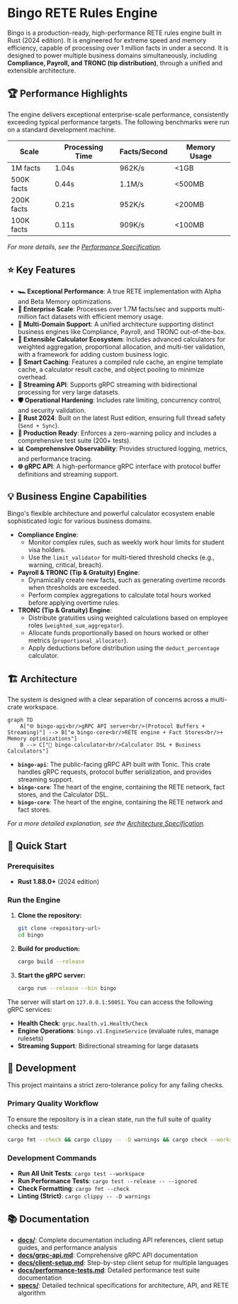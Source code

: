 # Bingo RETE Rules Engine

Bingo is a production-ready, high-performance RETE rules engine built in Rust (2024 edition). It is engineered for extreme speed and memory efficiency, capable of processing over 1 million facts in under a second. It is designed to power multiple business domains simultaneously, including **Compliance, Payroll, and TRONC (tip distribution)**, through a unified and extensible architecture.

## 🏆 Performance Highlights

The engine delivers exceptional enterprise-scale performance, consistently exceeding typical performance targets. The following benchmarks were run on a standard development machine.

| Scale | Processing Time | Facts/Second | Memory Usage |
|---|---|---|---|
| 1M facts | 1.04s | 962K/s | <1GB |
| 500K facts | 0.44s | 1.1M/s | <500MB |
| 200K facts | 0.21s | 952K/s | <200MB |
| 100K facts | 0.11s | 909K/s | <100MB |

*For more details, see the [Performance Specification](specs/performance.md).*

## ⭐ Key Features

- **🏎️ Exceptional Performance**: A true RETE implementation with Alpha and Beta Memory optimizations.
- **🚀 Enterprise Scale**: Processes over 1.7M facts/sec and supports multi-million fact datasets with efficient memory usage.
- **💼 Multi-Domain Support**: A unified architecture supporting distinct business engines like Compliance, Payroll, and TRONC out-of-the-box.
- **🔧 Extensible Calculator Ecosystem**: Includes advanced calculators for weighted aggregation, proportional allocation, and multi-tier validation, with a framework for adding custom business logic.
- **🧠 Smart Caching**: Features a compiled rule cache, an engine template cache, a calculator result cache, and object pooling to minimize overhead.
- **📡 Streaming API**: Supports gRPC streaming with bidirectional processing for very large datasets.
- **🛡️ Operational Hardening**: Includes rate limiting, concurrency control, and security validation.
- **🦀 Rust 2024**: Built on the latest Rust edition, ensuring full thread safety (`Send + Sync`).
- **🎯 Production Ready**: Enforces a zero-warning policy and includes a comprehensive test suite (200+ tests).
- **📊 Comprehensive Observability**: Provides structured logging, metrics, and performance tracing.
- **🌐 gRPC API**: A high-performance gRPC interface with protocol buffer definitions and streaming support.

## 💡 Business Engine Capabilities

Bingo's flexible architecture and powerful calculator ecosystem enable sophisticated logic for various business domains.

- **Compliance Engine**:
  - Monitor complex rules, such as weekly work hour limits for student visa holders.
  - Use the `limit_validator` for multi-tiered threshold checks (e.g., warning, critical, breach).
- **Payroll & TRONC (Tip & Gratuity) Engine**:
  - Dynamically create new facts, such as generating overtime records when thresholds are exceeded.
  - Perform complex aggregations to calculate total hours worked before applying overtime rules.
- **TRONC (Tip & Gratuity) Engine**:
  - Distribute gratuities using weighted calculations based on employee roles (`weighted_sum_aggregator`).
  - Allocate funds proportionally based on hours worked or other metrics (`proportional_allocator`).
  - Apply deductions before distribution using the `deduct_percentage` calculator.

## 🏗️ Architecture

The system is designed with a clear separation of concerns across a multi-crate workspace.

```mermaid
graph TD
    A["🌐 bingo-api<br/>gRPC API server<br/>(Protocol Buffers + Streaming)"] --> B["⚙️ bingo-core<br/>RETE engine + Fact Stores<br/>+ Memory optimizations"]
    B --> C["🧮 bingo-calculator<br/>Calculator DSL + Business Calculators"]
```

- **`bingo-api`**: The public-facing gRPC API built with Tonic. This crate handles gRPC requests, protocol buffer serialization, and provides streaming support.
- **`bingo-core`**: The heart of the engine, containing the RETE network, fact stores, and the Calculator DSL.
- **`bingo-core`**: The heart of the engine, containing the RETE network and fact stores.

*For a more detailed explanation, see the [Architecture Specification](specs/architecture.md).*

## 🚀 Quick Start

### Prerequisites
- **Rust 1.88.0+** (2024 edition)

### Run the Engine

1.  **Clone the repository:**
    ```bash
    git clone <repository-url>
    cd bingo
    ```

2.  **Build for production:**
    ```bash
    cargo build --release
    ```

3.  **Start the gRPC server:**
    ```bash
    cargo run --release --bin bingo
    ```

The server will start on `127.0.0.1:50051`. You can access the following gRPC services:
- **Health Check**: `grpc.health.v1.Health/Check`
- **Engine Operations**: `bingo.v1.EngineService` (evaluate rules, manage rulesets)
- **Streaming Support**: Bidirectional streaming for large datasets

## 🧪 Development

This project maintains a strict zero-tolerance policy for any failing checks.

### Primary Quality Workflow
To ensure the repository is in a clean state, run the full suite of quality checks and tests:
```bash
cargo fmt --check && cargo clippy -- -D warnings && cargo check --workspace && cargo test --workspace
```

### Development Commands
- **Run All Unit Tests**: `cargo test --workspace`
- **Run Performance Tests**: `cargo test --release -- --ignored`
- **Check Formatting**: `cargo fmt --check`
- **Linting (Strict)**: `cargo clippy -- -D warnings`

## 📚 Documentation

- **[docs/](docs/)**: Complete documentation including API references, client setup guides, and performance analysis
- **[docs/grpc-api.md](docs/grpc-api.md)**: Comprehensive gRPC API documentation
- **[docs/client-setup.md](docs/client-setup.md)**: Step-by-step client setup for multiple languages
- **[docs/performance-tests.md](docs/performance-tests.md)**: Detailed performance test suite documentation
- **[specs/](specs/)**: Detailed technical specifications for architecture, API, and RETE algorithm
